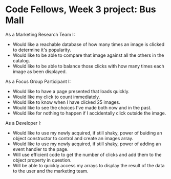 # Code Fellows, Week 3 project: Bus Mall

As a Marketing Research Team I:
- Would like a reachable database of how many times an image is clicked to determine it's popularity.
- Would like to be able to compare that image against all the others in the catalog.
- Would like to be able to balance those clicks with how many times each image as been displayed.

As a Focus Group Participant I:
- Would like to have a page presented that loads quickly.
- Would like my click to count immediately.
- Would like to know when I have clicked 25 images.
- Would like to see the choices I've made both now and in the past.
- Would like for nothing to happen if I accidentally click outside the image.

As a Developer I:
- Would like to use my newly acquired, if still shaky, power of buiding an object constructor to control and create an images array.
- Would like to use my newly acquired, if still shaky, power of adding an event handler to the page.
- Will use efficient code to get the number of clicks and add them to the object property in question.
- Will be able to quickly access my arrays to display the result of the data to the user and the marketing team.
